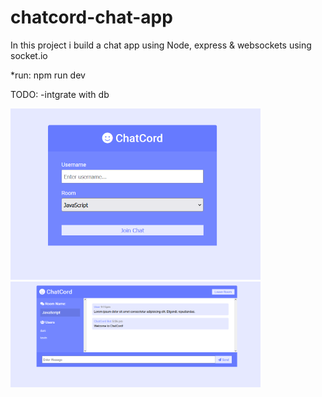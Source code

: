 # chatcord-chat-app

In this project i build a chat app using Node, express & websockets using socket.io

*run: npm run dev

TODO:
-intgrate with db

<img src="images/chat1.png" width="400">
<img src="images/chat.png" width="400">
